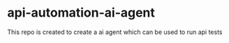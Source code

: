 # api-automation-ai-agent
This repo is created to create a ai agent which can be used to run api tests
